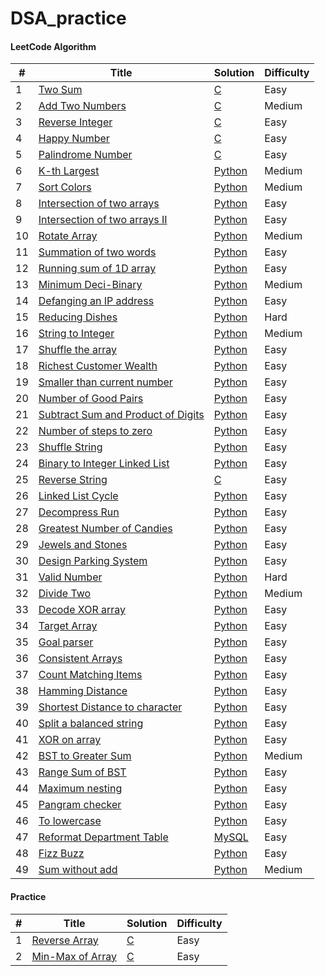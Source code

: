 # DSA_practice

#### LeetCode Algorithm

| # | Title | Solution | Difficulty |
|---| ----- | -------- | ---------- |
|1|[Two Sum](https://leetcode.com/problems/two-sum/) | [C](./Two_Sum.c)|Easy|
|2|[Add Two Numbers](https://leetcode.com/problems/add-two-numbers/) | [C](./Add_Two_number.c)|Medium|
|3|[Reverse Integer](https://leetcode.com/problems/reverse-integer/) | [C](./Reverse_Integer.c)|Easy|
|4|[Happy Number](https://leetcode.com/problems/happy-number/)| [C](./Happy_Number.c)|Easy|
|5|[Palindrome Number](https://leetcode.com/problems/palindrome-number/)| [C](./Palindrome_Number.c)|Easy|
|6|[K-th Largest](https://leetcode.com/problems/kth-largest-element-in-an-array/)| [Python](./kth_largest.py)|Medium|
|7|[Sort Colors](https://leetcode.com/problems/sort-colors/)| [Python](./Sort_Colors.py)|Medium|
|8|[Intersection of two arrays](https://leetcode.com/problems/intersection-of-two-arrays/)| [Python](./Intersection_Two_Arrays_No_Dup.py)|Easy|
|9|[Intersection of two arrays II](https://leetcode.com/problems/intersection-of-two-arrays-ii/submissions/)| [Python](./Intersection_Two_Arrays_2.py)|Easy|
|10|[Rotate Array](https://leetcode.com/problems/rotate-array/)| [Python](./Rotate_Array.py)|Medium|
|11|[Summation of two words](https://leetcode.com/problems/check-if-word-equals-summation-of-two-words/)| [Python](./Summation_of_two_words.py)|Easy|
|12|[Running sum of 1D array](https://leetcode.com/problems/running-sum-of-1d-array/)| [Python](./Running_Sum_Array.py)|Easy|
|13|[Minimum Deci-Binary](https://leetcode.com/problems/partitioning-into-minimum-number-of-deci-binary-numbers/)| [Python](./Minimum_DeciBinary.py)|Medium|
|14|[Defanging an IP address](https://leetcode.com/problems/defanging-an-ip-address/)| [Python](./Defanging_IP_Address.py)|Easy|
|15|[Reducing Dishes](https://leetcode.com/problems/reducing-dishes/)| [Python](./Reducing_Dishes.py)|Hard|
|16|[String to Integer](https://leetcode.com/problems/string-to-integer-atoi/)| [Python](./string_to_atoi.py)|Medium|
|17|[Shuffle the array](https://leetcode.com/problems/shuffle-the-array/) | [Python](./Shuffle_the_array.py)|Easy|
|18|[Richest Customer Wealth](https://leetcode.com/problems/richest-customer-wealth/) | [Python](./Richest_Customer_Wealth.py)|Easy|
|19|[Smaller than current number](https://leetcode.com/problems/how-many-numbers-are-smaller-than-the-current-number/) | [Python](./Smaller_than_current_number.py)|Easy|
|20|[Number of Good Pairs](https://leetcode.com/problems/number-of-good-pairs/) | [Python](./Good_Pairs.py)|Easy|
|21|[Subtract Sum and Product of Digits](https://leetcode.com/problems/subtract-the-product-and-sum-of-digits-of-an-integer/) | [Python](./Sub_Pdt_Sum.py)|Easy|
|22|[Number of steps to zero](https://leetcode.com/problems/number-of-steps-to-reduce-a-number-to-zero/) | [Python](./Number_of_steps_zero.py)|Easy|
|23|[Shuffle String](https://leetcode.com/problems/shuffle-string/) | [Python](./Shuffling_String.py)|Easy|
|24|[Binary to Integer Linked List](https://leetcode.com/problems/convert-binary-number-in-a-linked-list-to-integer/) | [Python](./Binary_Int_LL.py)|Easy|
|25|[Reverse String](https://leetcode.com/problems/reverse-string/) | [C](./Reverse_String.c)|Easy|
|26|[Linked List Cycle](https://leetcode.com/problems/linked-list-cycle/) | [Python](./Linked_List_Cycle.py)|Easy|
|27|[Decompress Run](https://leetcode.com/problems/decompress-run-length-encoded-list/) | [Python](./Decompress_Run.py)|Easy|
|28|[Greatest Number of Candies](https://leetcode.com/problems/kids-with-the-greatest-number-of-candies/) | [Python](./Kids_With_greatest.py)|Easy|
|29|[Jewels and Stones](https://leetcode.com/problems/jewels-and-stones/submissions/) | [Python](./Jewels_Stones.py)|Easy|
|30|[Design Parking System](https://leetcode.com/problems/design-parking-system/) | [Python](./Design_Parking.py)|Easy|
|31|[Valid Number](https://leetcode.com/problems/valid-number/) | [Python](./Valid_Number.py)|Hard|
|32|[Divide Two](https://leetcode.com/problems/divide-two-integers/)| [Python](./Divide_two.py)|Medium|
|33|[Decode XOR array](https://leetcode.com/problems/decode-xored-array/) | [Python](./Decode_XORed.py)|Easy|
|34|[Target Array](https://leetcode.com/problems/create-target-array-in-the-given-order/) | [Python](./Target_Arr.py)|Easy|
|35|[Goal parser](https://leetcode.com/problems/goal-parser-interpretation/) | [Python](./Goal_parser.py)|Easy|
|36|[Consistent Arrays](https://leetcode.com/problems/count-the-number-of-consistent-strings/) | [Python](./consistent_strings.py)|Easy|
|37|[Count Matching Items](https://leetcode.com/problems/count-items-matching-a-rule/) | [Python](./Count_Items_Match.py)|Easy|
|38|[Hamming Distance](https://leetcode.com/problems/hamming-distance/) | [Python](./Hamming_Dist.py)|Easy|
|39|[Shortest Distance to character](https://leetcode.com/problems/shortest-distance-to-a-character/) | [Python](./Shortest_Dist_to_char.py)|Easy|
|40|[Split a balanced string](https://leetcode.com/problems/split-a-string-in-balanced-strings/) | [Python](./Balanced_Str_Split.py)|Easy|
|41|[XOR on array](https://leetcode.com/problems/xor-operation-in-an-array/) | [Python](./Xor_array.py)|Easy|
|42|[BST to Greater Sum](https://leetcode.com/problems/binary-search-tree-to-greater-sum-tree/) | [Python](./BST_greater.py)|Medium|
|43|[Range Sum of BST](https://leetcode.com/problems/range-sum-of-bst/) | [Python](./Range_Sum_BST.py)|Easy|
|44|[Maximum nesting](https://leetcode.com/problems/maximum-nesting-depth-of-the-parentheses/) | [Python](./Maximum_Nesting.py)|Easy|
|45|[Pangram checker](https://leetcode.com/problems/check-if-the-sentence-is-pangram/) | [Python](./Panagram.py)|Easy|
|46|[To lowercase](https://leetcode.com/problems/to-lower-case/) | [Python](./To_Lower.py)|Easy|
|47|[Reformat Department Table](https://leetcode.com/problems/reformat-department-table/) | [MySQL](./Reformat_Dept_Table.txt)|Easy|
|48|[Fizz Buzz](https://leetcode.com/problems/fizz-buzz/) | [Python](./FizzzBuzz.py)|Easy|
|49|[Sum without add](https://leetcode.com/problems/sum-of-two-integers/) | [Python](./Sum_without_add.py)|Medium|

#### Practice
| # | Title | Solution | Difficulty |
|---| ----- | -------- | ---------- |
|1|[Reverse Array](https://www.geeksforgeeks.org/write-a-program-to-reverse-an-array-or-string/) | [C](./Reverse_Array.c)|Easy|
|2|[Min-Max of Array](https://www.geeksforgeeks.org/maximum-and-minimum-in-an-array/) | [C](./Find_Min_Max_array.c)|Easy|
